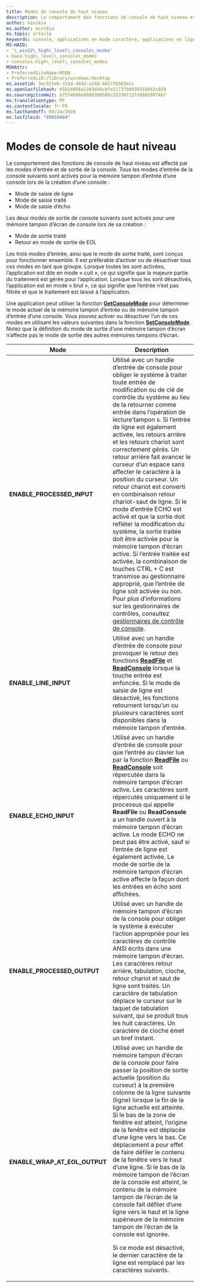 ```yaml
---
title: Modes de console de haut niveau
description: Le comportement des fonctions de console de haut niveau est affecté par les modes d’entrée et de sortie de la console.
author: miniksa
ms.author: miniksa
ms.topic: article
keywords: console, applications en mode caractère, applications en ligne de commande, applications Terminal Server, API de console
MS-HAID:
- '\_win32\_high\_level\_console\_modes'
- base.high\_level\_console\_modes
- consoles.high\_level\_console\_modes
MSHAttr:
- PreferredSiteName:MSDN
- PreferredLib:/library/windows/desktop
ms.assetid: 3ec915eb-333d-484d-a14d-46377b503ecc
ms.openlocfilehash: b5b24056a1283d46cbfe21737bd930318042c039
ms.sourcegitcommit: b75f4688e080d300b80c552d0711fdd86b9974bf
ms.translationtype: MT
ms.contentlocale: fr-FR
ms.lasthandoff: 08/24/2020
ms.locfileid: "89059084"
---
```

# <a name="high-level-console-modes"></a>Modes de console de haut niveau


Le comportement des fonctions de console de haut niveau est affecté par les modes d’entrée et de sortie de la console. Tous les modes d’entrée de la console suivants sont activés pour la mémoire tampon d’entrée d’une console lors de la création d’une console :

- Mode de saisie de ligne
- Mode de saisie traité
- Mode de saisie d’écho

Les deux modes de sortie de console suivants sont activés pour une mémoire tampon d’écran de console lors de sa création :

- Mode de sortie traité
- Retour en mode de sortie de EOL

Les trois modes d’entrée, ainsi que le mode de sortie traité, sont conçus pour fonctionner ensemble. Il est préférable d’activer ou de désactiver tous ces modes en tant que groupe. Lorsque toutes les sont activées, l’application est dite en mode « cuit », ce qui signifie que la majeure partie du traitement est gérée pour l’application. Lorsque tous les sont désactivés, l’application est en mode « brut », ce qui signifie que l’entrée n’est pas filtrée et que le traitement est laissé à l’application.

Une application peut utiliser la fonction [**GetConsoleMode**](getconsolemode.md) pour déterminer le mode actuel de la mémoire tampon d’entrée ou de mémoire tampon d’entrée d’une console. Vous pouvez activer ou désactiver l’un de ces modes en utilisant les valeurs suivantes dans la fonction [**SetConsoleMode**](setconsolemode.md) . Notez que la définition du mode de sortie d’une mémoire tampon d’écran n’affecte pas le mode de sortie des autres mémoires tampons d’écran.

<table>
<colgroup>
<col width="50%" />
<col width="50%" />
</colgroup>
<thead>
<tr class="header">
<th>Mode</th>
<th>Description</th>
</tr>
</thead>
<tbody>
<tr class="odd">
<td><strong>ENABLE_PROCESSED_INPUT</strong></td>
<td>Utilisé avec un handle d’entrée de console pour obliger le système à traiter toute entrée de modification ou de clé de contrôle du système au lieu de la retourner comme entrée dans l’opération de lecture&#39;tampon s. Si l’entrée de ligne est également activée, les retours arrière et les retours chariot sont correctement gérés. Un retour arrière fait avancer le curseur d’un espace sans affecter le caractère à la position du curseur. Un retour chariot est converti en combinaison retour chariot-saut de ligne. Si le mode d’entrée ECHO est activé et que la sortie doit refléter la modification du système, la sortie traitée doit être activée pour la mémoire tampon d’écran active. Si l’entrée traitée est activée, la combinaison de touches CTRL + C est transmise au gestionnaire approprié, que l’entrée de ligne soit activée ou non. Pour plus d’informations sur les gestionnaires de contrôles, consultez <a href="console-control-handlers.md" data-raw-source="[Console Control Handlers](console-control-handlers.md)">gestionnaires de contrôle de console</a>.</td>
</tr>
<tr class="even">
<td><strong>ENABLE_LINE_INPUT</strong></td>
<td>Utilisé avec un handle d’entrée de console pour provoquer le retour des fonctions <a href="https://msdn.microsoft.com/library/windows/desktop/aa365467" data-raw-source="[&lt;strong&gt;ReadFile&lt;/strong&gt;](https://msdn.microsoft.com/library/windows/desktop/aa365467)"><strong>ReadFile</strong></a> et <a href="readconsole.md" data-raw-source="[&lt;strong&gt;ReadConsole&lt;/strong&gt;](readconsole.md)"><strong>ReadConsole</strong></a> lorsque la touche entrée est enfoncée. Si le mode de saisie de ligne est désactivé, les fonctions retournent lorsqu’un ou plusieurs caractères sont disponibles dans la mémoire tampon d’entrée.</td>
</tr>
<tr class="odd">
<td><strong>ENABLE_ECHO_INPUT</strong></td>
<td>Utilisé avec un handle d’entrée de console pour que l’entrée au clavier lue par la fonction <a href="https://msdn.microsoft.com/library/windows/desktop/aa365467" data-raw-source="[&lt;strong&gt;ReadFile&lt;/strong&gt;](https://msdn.microsoft.com/library/windows/desktop/aa365467)"><strong>ReadFile</strong></a> ou <a href="readconsole.md" data-raw-source="[&lt;strong&gt;ReadConsole&lt;/strong&gt;](readconsole.md)"><strong>ReadConsole</strong></a> soit répercutée dans la mémoire tampon d’écran active. Les caractères sont répercutés uniquement si le processus qui appelle <strong>ReadFile</strong> ou <strong>ReadConsole</strong> a un handle ouvert à la mémoire tampon d’écran active. Le mode ECHO ne peut pas être activé, sauf si l’entrée de ligne est également activée. Le mode de sortie de la mémoire tampon d’écran active affecte la façon dont les entrées en écho sont affichées.</td>
</tr>
<tr class="even">
<td><strong>ENABLE_PROCESSED_OUTPUT</strong></td>
<td>Utilisé avec un handle de mémoire tampon d’écran de la console pour obliger le système à exécuter l’action appropriée pour les caractères de contrôle ANSI écrits dans une mémoire tampon d’écran. Les caractères retour arrière, tabulation, cloche, retour chariot et saut de ligne sont traités. Un caractère de tabulation déplace le curseur sur le taquet de tabulation suivant, qui se produit tous les huit caractères. Un caractère de cloche émet un bref instant.</td>
</tr>
<tr class="odd">
<td><strong>ENABLE_WRAP_AT_EOL_OUTPUT</strong></td>
<td>Utilisé avec un handle de mémoire tampon d’écran de la console pour faire passer la position de sortie actuelle (position du curseur) à la première colonne de la ligne suivante (ligne) lorsque la fin de la ligne actuelle est atteinte. Si le bas de la zone de fenêtre est atteint, l’origine de la fenêtre est déplacée d’une ligne vers le bas. Ce déplacement a pour effet de faire défiler le contenu de la fenêtre vers le haut d’une ligne. Si le bas de la mémoire tampon de l’écran de la console est atteint, le contenu de la mémoire tampon de l’écran de la console fait défiler d’une ligne vers le haut et la ligne supérieure de la mémoire tampon de l’écran de la console est ignorée.
<p>Si ce mode est désactivé, le dernier caractère de la ligne est remplacé par les caractères suivants.</p></td>
</tr>
<tr class="even">
</tr>
<tr class="odd">
</tr>
<tr class="even">
</tr>
</tbody>
</table>

 

 

 




